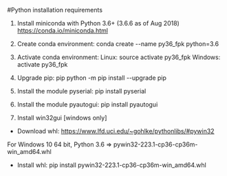 #Python installation requirements

1. Install miniconda with Python 3.6+ (3.6.6 as of Aug 2018)
https://conda.io/miniconda.html

2. Create conda environment:
conda create --name py36_fpk python=3.6

3. Activate conda environment:
Linux: source activate py36_fpk
Windows: activate py36_fpk

4. Upgrade pip:
pip python -m pip install --upgrade pip

5. Install the module pyserial:
pip install pyserial

6. Install the module pyautogui:
pip install pyautogui

7. Install win32gui [windows only]
  * Download whl: https://www.lfd.uci.edu/~gohlke/pythonlibs/#pywin32

  For Windows 10 64 bit, Python 3.6 => pywin32-223.1-cp36-cp36m-win_amd64.whl
  * Install whl: 
    pip install pywin32-223.1-cp36-cp36m-win_amd64.whl
